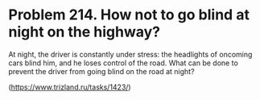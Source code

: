 # Problem 214. How not to go blind at night on the highway?

At night, the driver is constantly under stress: the headlights of oncoming cars blind him, and he loses control of the road. What can be done to prevent the driver from going blind on the road at night?

(https://www.trizland.ru/tasks/1423/)